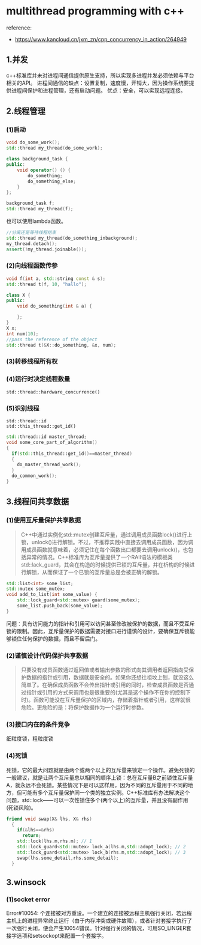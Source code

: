 # multithread programming with c++

reference:

+ <https://www.kancloud.cn/jxm_zn/cpp_concurrency_in_action/264949>

## 1.并发

c++标准库并未对进程间通信提供原生支持，所以实现多进程并发必须依赖与平台相关的API。
进程间通信的缺点：设置复制，速度慢，开销大，因为操作系统要提供进程间保护和进程管理，还有启动问题。
优点：安全，可以实现远程连接。

## 2.线程管理

### (1)启动

```c++
void do_some_work();
std::thread my_thread(do_some_work);
```

```c++
class background_task {
public:
    void operator() () {
        do_something;
        do_something_else;
    }
};

background_task f;
std::thread my_thread(f);
```

也可以使用lambda函数。

```c++
//分离还是等待线程结束
std::thread my_thread(do_something_inbackground);
my_thread.detach();
assert(!my_thread.joinable());
```

### (2)向线程函数传参

```c++
void f(int a, std::string const & s);
std::thread t(f, 10, "hallo");
```

```c++
class X {
public:
    void do_something(int & a) {

    };
}
X x;
int num(10);
//pass the reference of the object 
std::thread t(&X::do_something, &x, num);
```

### (3)转移线程所有权

### (4)运行时决定线程数量

`std::thread::hardware_concurrence()`

### (5)识别线程

`std::thread::id`  
`std::this_thread::get_id()`

```c++
std::thread::id master_thread;
void some_core_part_of_algorithm()
{
  if(std::this_thread::get_id()==master_thread)
  {
    do_master_thread_work();
  }
  do_common_work();
}
```

## 3.线程间共享数据

### (1)使用互斥量保护共享数据

>C++中通过实例化std::mutex创建互斥量，通过调用成员函数lock()进行上锁，unlock()进行解锁。不过，不推荐实践中直接去调用成员函数，因为调用成员函数就意味着，必须记住在每个函数出口都要去调用unlock()，也包括异常的情况。C++标准库为互斥量提供了一个RAII语法的模板类std::lack_guard，其会在构造的时候提供已锁的互斥量，并在析构的时候进行解锁，从而保证了一个已锁的互斥量总是会被正确的解锁。

```c++
std::list<int> some_list;
std::mutex some_mutex;
void add_to_list(int some_value) {
    std::lock_guard<std::mutex> guard(some_mutex);
    some_list.push_back(some_value);
}
```

问题：具有访问能力的指针和引用可以访问甚至修改被保护的数据，而且不受互斥锁的限制。因此，互斥量保护的数据需要对接口进行谨慎的设计，要确保互斥锁能够锁住任何保护的数据，而且不留后门。

### (2)谨慎设计代码保护共享数据

>只要没有成员函数通过返回值或者输出参数的形式向其调用者返回指向受保护数据的指针或引用，数据就是安全的。如果你还想往祖坟上刨，就没这么简单了。在确保成员函数不会传出指针或引用的同时，检查成员函数是否通过指针或引用的方式来调用也是很重要的(尤其是这个操作不在你的控制下时)。函数可能没在互斥量保护的区域内，存储着指针或者引用，这样就很危险。更危险的是：将保护数据作为一个运行时参数。

### (3)接口内在的条件竞争

细粒度锁，粗粒度锁

### (4)死锁

死锁，它的最大问题就是由两个或两个以上的互斥量来锁定一个操作。避免死锁的一般建议，就是让两个互斥量总以相同的顺序上锁：总在互斥量B之前锁住互斥量A，就永远不会死锁。某些情况下是可以这样用，因为不同的互斥量用于不同的地方，但可能有多个互斥量保护同一个类的独立实例。C++标准库有办法解决这个问题，std::lock——可以一次性锁住多个(两个以上)的互斥量，并且没有副作用(死锁风险)。

```c++
friend void swap(X& lhs, X& rhs)
  {
    if(&lhs==&rhs)
      return;
    std::lock(lhs.m,rhs.m); // 1
    std::lock_guard<std::mutex> lock_a(lhs.m,std::adopt_lock); // 2
    std::lock_guard<std::mutex> lock_b(rhs.m,std::adopt_lock); // 3
    swap(lhs.some_detail,rhs.some_detail);
  }
```

## 3.winsock

### (1)socket error

Error#10054: 个连接被对方重设。一个建立的连接被远程主机强行关闭，若远程主机上的进程异常终止运行（由于内存冲突或硬件故障），或者针对套接字执行了一次强行关闭，便会产生10054错误。针对强行关闭的情况，可用SO_LINGER套接字选项和setsockopt来配置一个套接字。